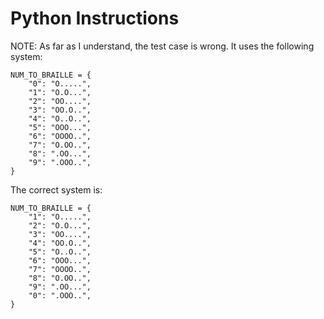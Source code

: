# Python Instructions

NOTE: As far as I understand, the test case is wrong. It uses the following system:

```
NUM_TO_BRAILLE = {
    "0": "O.....",
    "1": "O.O...",
    "2": "OO....",
    "3": "OO.O..",
    "4": "O..O..",
    "5": "OOO...",
    "6": "OOOO..",
    "7": "O.OO..",
    "8": ".OO...",
    "9": ".OOO..",
}
```

The correct system is:

```
NUM_TO_BRAILLE = {
    "1": "O.....",
    "2": "O.O...",
    "3": "OO....",
    "4": "OO.O..",
    "5": "O..O..",
    "6": "OOO...",
    "7": "OOOO..",
    "8": "O.OO..",
    "9": ".OO...",
    "0": ".OOO..",
}
```